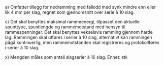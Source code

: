 a) Omfatter tillegg for nedramming med fallodd med synk mindre enn eller lik 4 mm per slag, regnet som gjennomsnitt over serie à 10 slag.

c) Det skal benyttes maksimal rammeenergi, tilpasset den aktuelle spunttype, spuntlengde og rammemotstand med hensyn til rammespenninger. Det skal benyttes vekselsvis ramming gjennom harde lag.
Rammingen skal utføres i serier à 10 slag, alternativt kan rammingen pågå kontinuerlig, men rammemotstanden skal registreres og protokollføres i serier à 10 slag.

x) Mengden måles som antall slagserier à 10 slag. Enhet: stk

